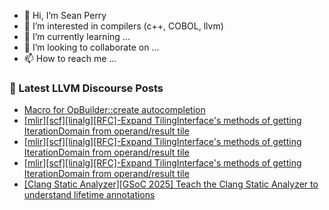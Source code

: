 - 👋 Hi, I’m Sean Perry
- 👀 I’m interested in compilers (c++, COBOL, llvm)
- 🌱 I’m currently learning ...
- 💞️ I’m looking to collaborate on ...
- 📫 How to reach me ...

<!---
s66perry/s66perry is a ✨ special ✨ repository because its `README.md` (this file) appears on your GitHub profile.
You can click the Preview link to take a look at your changes.
--->
### 📕 Latest LLVM Discourse Posts

<!-- DISCOURSE-LLVM:START -->
- [Macro for OpBuilder::create autocompletion](https://discourse.llvm.org/t/macro-for-opbuilder-create-autocompletion/84537#post_1)
- [[mlir][scf][linalg][RFC]-Expand TilingInterface&#39;s methods of getting IterationDomain from operand/result tile](https://discourse.llvm.org/t/mlir-scf-linalg-rfc-expand-tilinginterfaces-methods-of-getting-iterationdomain-from-operand-result-tile/84532#post_3)
- [[mlir][scf][linalg][RFC]-Expand TilingInterface&#39;s methods of getting IterationDomain from operand/result tile](https://discourse.llvm.org/t/mlir-scf-linalg-rfc-expand-tilinginterfaces-methods-of-getting-iterationdomain-from-operand-result-tile/84532#post_2)
- [[mlir][scf][linalg][RFC]-Expand TilingInterface&#39;s methods of getting IterationDomain from operand/result tile](https://discourse.llvm.org/t/mlir-scf-linalg-rfc-expand-tilinginterfaces-methods-of-getting-iterationdomain-from-operand-result-tile/84532#post_1)
- [[Clang Static Analyzer][GSoC 2025] Teach the Clang Static Analyzer to understand lifetime annotations](https://discourse.llvm.org/t/clang-static-analyzer-gsoc-2025-teach-the-clang-static-analyzer-to-understand-lifetime-annotations/84487#post_4)
<!-- DISCOURSE-LLVM:END -->
